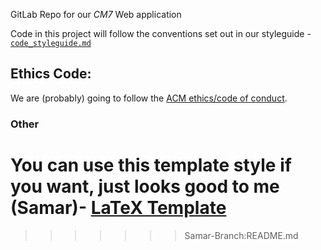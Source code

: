 GitLab Repo for our _CM7_ Web application

Code in this project will follow the conventions set out in our styleguide - [`code_styleguide.md`](https://gitlab.cs.man.ac.uk/comp101-cm7/web-app/-/blob/2c8ca088dc88feffdd3b6055215c15f0d2358c43/code_styleguide.md)

## Ethics Code:
We are (probably) going to follow the [ACM ethics/code of conduct](https://www.acm.org/code-of-ethics).

### Other
You can use this template style if you want, just looks good to me (Samar)- [LaTeX Template](https://github.com/GRAMOLY-ORG/old-style)
=======
>>>>>>> Samar-Branch:README.md

